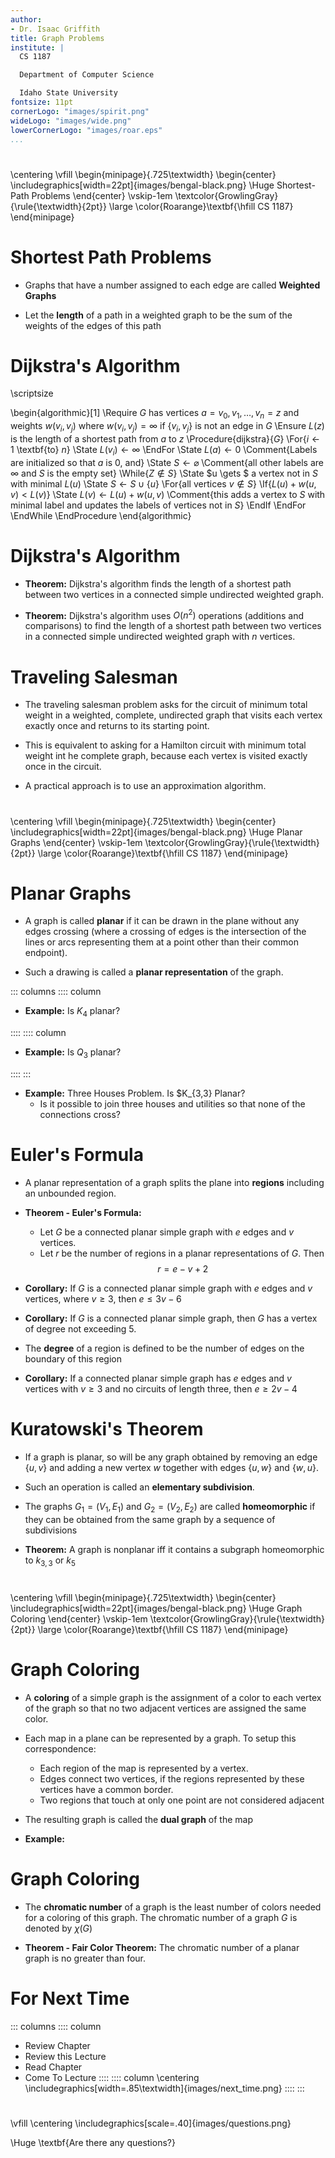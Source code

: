 ```yaml
---
author:
- Dr. Isaac Griffith
title: Graph Problems
institute: |
  CS 1187

  Department of Computer Science

  Idaho State University
fontsize: 11pt
cornerLogo: "images/spirit.png"
wideLogo: "images/wide.png"
lowerCornerLogo: "images/roar.eps"
...
```


#

\centering
\vfill
\begin{minipage}{.725\textwidth}
\begin{center}
\includegraphics[width=22pt]{images/bengal-black.png}
\Huge Shortest-Path Problems
\end{center}
\vskip-1em
\textcolor{GrowlingGray}{\rule{\textwidth}{2pt}}
\large \color{Roarange}\textbf{\hfill CS 1187}
\end{minipage}

# Shortest Path Problems

* Graphs that have a number assigned to each edge are called **Weighted Graphs**

* Let the **length** of a path in a weighted graph to be the sum of the weights of the edges of this path

# Dijkstra's Algorithm

\scriptsize

\begin{algorithmic}[1]
\Require $G$ has vertices $a = v_0, v_1, \ldots, v_n = z$ and weights $w(v_i, v_j)$ where $w(v_i, v_j) = \infty$ if $\{v_i, v_j\}$ is not an edge in $G$
\Ensure $L(z)$ is the length of a shortest path from $a$ to $z$
\Procedure{dijkstra}{$G$}
  \For{$i \gets 1$ \textbf{to} $n$}
    \State $L(v_i) \gets \infty$
  \EndFor
  \State $L(a) \gets 0$ \Comment{Labels are initialized so that $a$ is $0$, and}
  \State $S \gets \varnothing$ \Comment{all other labels are $\infty$ and $S$ is the empty set}
  \While{$Z \notin S$}
    \State $u \gets $ a vertex not in $S$ with minimal $L(u)$
    \State $S \gets S \cup \{u\}$
    \For{all vertices $v \notin S$}
      \If{$L(u) + w(u,v) < L(v)$}
        \State $L(v) \gets L(u) + w(u,v)$ \Comment{this adds a vertex to $S$ with minimal label and updates the labels of vertices not in $S$}
      \EndIf
    \EndFor
  \EndWhile
\EndProcedure
\end{algorithmic}

# Dijkstra's Algorithm

* **Theorem:** Dijkstra's algorithm finds the length of a shortest path between two vertices in a connected simple undirected weighted graph.

* **Theorem:** Dijkstra's algorithm uses $O(n^2)$ operations (additions and comparisons) to find the length of a shortest path between two vertices in a connected simple undirected weighted graph with $n$ vertices.

# Traveling Salesman

* The traveling salesman problem asks for the circuit of minimum total weight in a weighted, complete, undirected graph that visits each vertex exactly once and returns to its starting point.

* This is equivalent to asking for a Hamilton circuit with minimum total weight int he complete graph, because each vertex is visited exactly once in the circuit.

* A practical approach is to use an approximation algorithm.

#

\centering
\vfill
\begin{minipage}{.725\textwidth}
\begin{center}
\includegraphics[width=22pt]{images/bengal-black.png}
\Huge Planar Graphs
\end{center}
\vskip-1em
\textcolor{GrowlingGray}{\rule{\textwidth}{2pt}}
\large \color{Roarange}\textbf{\hfill CS 1187}
\end{minipage}

# Planar Graphs

* A graph is called **planar** if it can be drawn in the plane without any edges crossing (where a crossing of edges is the intersection of the lines or arcs representing them at a point other than their common endpoint).

* Such a drawing is called a **planar representation** of the graph.

::: columns
:::: column

* **Example:** Is $K_4$ planar?

::::
:::: column

* **Example:** Is $Q_3$ planar?

::::
:::

* **Example:** Three Houses Problem. Is $K_{3,3} Planar?
  - Is it possible to join three houses and utilities so that none of the connections cross?

# Euler's Formula

* A planar representation of a graph splits the plane into **regions** including an unbounded region.

* **Theorem - Euler's Formula:**
  - Let $G$ be a connected planar simple graph with $e$ edges and $v$ vertices.
  - Let $r$ be the number of regions in a planar representations of $G$. Then
    $$r = e - v + 2$$

* **Corollary:** If $G$ is a connected planar simple graph with $e$ edges and $v$ vertices, where $v \geq 3$, then $e \leq 3v - 6$

* **Corollary:** If $G$ is a connected planar simple graph, then $G$ has a vertex of degree not exceeding 5.

* The **degree** of a region is defined to be the number of edges on the boundary of this region

* **Corollary:** If a connected planar simple graph has $e$ edges and $v$ vertices with $v \geq 3$ and no circuits of length three, then $e \geq 2v - 4$

# Kuratowski's Theorem

* If a graph is planar, so will be any graph obtained by removing an edge $\{u, v\}$ and adding a new vertex $w$ together with edges $\{u, w\}$ and $\{w, u\}$.

* Such an operation is called an **elementary subdivision**.

* The graphs $G_1 = (V_1, E_1)$ and $G_2 = (V_2, E_2)$ are called **homeomorphic** if they can be obtained from the same graph by a sequence of subdivisions

* **Theorem:** A graph is nonplanar iff it contains a subgraph homeomorphic to $k_{3,3}$ or $k_5$

#

\centering
\vfill
\begin{minipage}{.725\textwidth}
\begin{center}
\includegraphics[width=22pt]{images/bengal-black.png}
\Huge Graph Coloring
\end{center}
\vskip-1em
\textcolor{GrowlingGray}{\rule{\textwidth}{2pt}}
\large \color{Roarange}\textbf{\hfill CS 1187}
\end{minipage}

# Graph Coloring

* A **coloring** of a simple graph is the assignment of a color to each vertex of the graph so that no two adjacent vertices are assigned the same color.

* Each map in a plane can be represented by a graph. To setup this correspondence:
  - Each region of the map is represented by a vertex.
  - Edges connect two vertices, if the regions represented by these vertices have a common border.
  - Two regions that touch at only one point are not considered adjacent

* The resulting graph is called the **dual graph** of the map

* **Example:**

# Graph Coloring

* The **chromatic number** of a graph is the least number of colors needed for a coloring of this graph. The chromatic number of a graph $G$ is denoted by $\chi(G)$

* **Theorem - Fair Color Theorem:** The chromatic number of a planar graph is no greater than four.

# For Next Time

::: columns
:::: column
* Review Chapter
* Review this Lecture
* Read Chapter
* Come To Lecture
::::
:::: column
\centering
\includegraphics[width=.85\textwidth]{images/next_time.png}
::::
:::

#

\vfill
\centering
\includegraphics[scale=.40]{images/questions.png}

\Huge \textbf{Are there any questions?}
